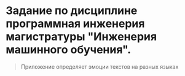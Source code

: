 # Задание по дисциплине программная инженерия магистратуры "Инженерия машинного обучения". #
> Приложение определяет эмоции текстов на разных языках 

